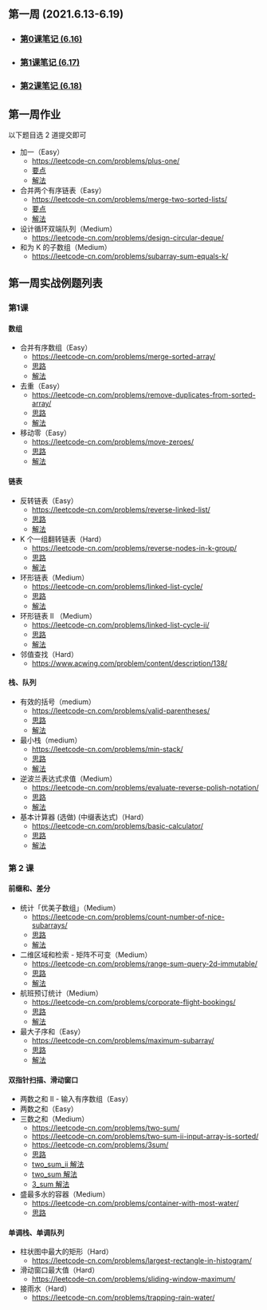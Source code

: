 ## 第一周 (2021.6.13-6.19)
- ### [第0课笔记 (6.16)](./00_lec0.md)
- ### [第1课笔记 (6.17)](./01_lec1.md)
- ### [第2课笔记 (6.18)](./02_lec2.md)

## 第一周作业
以下题目选 2 道提交即可
- 加一（Easy）
  - https://leetcode-cn.com/problems/plus-one/
  - [要点](./exec/01/README.md)  
  - [解法](./exec/01/plus_one.cpp)
- 合并两个有序链表（Easy）
  - https://leetcode-cn.com/problems/merge-two-sorted-lists/
  - [要点](./exec/02/README.md)
  - [解法](./exec/02/merge_two_lists.cpp)
- 设计循环双端队列（Medium）
  - https://leetcode-cn.com/problems/design-circular-deque/
- 和为 K 的子数组（Medium）
  - https://leetcode-cn.com/problems/subarray-sum-equals-k/

## 第一周实战例题列表
### 第1课
#### 数组 
- 合并有序数组（Easy）
  - https://leetcode-cn.com/problems/merge-sorted-array/
  - [思路](./in-action/01/README.md)
  - [解法](./in-action/01/merge-sorted-array.cpp)
- 去重（Easy）
  - https://leetcode-cn.com/problems/remove-duplicates-from-sorted-array/
  - [思路](./in-action/02/README.md)
  - [解法](./in-action/02/remove_dup_sorted_array.cpp)
- 移动零（Easy）
  - https://leetcode-cn.com/problems/move-zeroes/
  - [思路](./in-action/03/README.md)
  - [解法](./in-action/03/move_zeroes.cpp)
#### 链表
- 反转链表（Easy）
  - https://leetcode-cn.com/problems/reverse-linked-list/ 
  - [思路](./in-action/04/README.md)  
  - [解法](./in-action/04/reverse_linked_list.cpp)
- K 个一组翻转链表（Hard）
  - https://leetcode-cn.com/problems/reverse-nodes-in-k-group/
  - [思路](./in-action/05/README.md)
  - [解法](./in-action/05/reverse_nodes_k_group.cpp)
- 环形链表（Medium）
  - https://leetcode-cn.com/problems/linked-list-cycle/
  - [思路](./in-action/06/README.md)
  - [解法](./in-action/06/linked_list_cycle.cpp)
- 环形链表 II （Medium）
  - https://leetcode-cn.com/problems/linked-list-cycle-ii/
  - [思路](./in-action/06/README.md)
  - [解法](./in-action/06/linked_list_cycle_ii.cpp)
- 邻值查找（Hard）
  - https://www.acwing.com/problem/content/description/138/

#### 栈、队列
- 有效的括号（medium）
  - https://leetcode-cn.com/problems/valid-parentheses/
  - [思路](./in-action/07/README.md)
  - [解法](./in-action/07/valid_parentheses.cpp)
- 最小栈（medium）
  - https://leetcode-cn.com/problems/min-stack/
  - [思路](./in-action/08/README.md)
  - [解法](./in-action/08/min_stack.cpp)
- 逆波兰表达式求值（Medium）
  - https://leetcode-cn.com/problems/evaluate-reverse-polish-notation/
  - [思路](./in-action/09/README.md)
  - [解法](./in-action/09/evaluate_reverse_polish_notation.cpp)
- 基本计算器 (选做) (中缀表达式)（Hard）
  - https://leetcode-cn.com/problems/basic-calculator/
  - [思路](./in-action/10/README.md)
  - [解法](./in-action/10/basic_calculator.cpp)

### 第 2 课
#### 前缀和、差分
- 统计「优美子数组」（Medium）
  - https://leetcode-cn.com/problems/count-number-of-nice-subarrays/
  - [思路](./in-action/11/README.md)
  - [解法](./in-action/11/count_nice_subarrays.cpp)  
- 二维区域和检索 - 矩阵不可变（Medium）
  - https://leetcode-cn.com/problems/range-sum-query-2d-immutable/
  - [思路](./in-action/12/README.md)
  - [解法](./in-action/12/num_matrix.cpp)
- 航班预订统计（Medium）
  - https://leetcode-cn.com/problems/corporate-flight-bookings/
  - [思路](./in-action/13/README.md)
  - [解法](./in-action/13/flight_bookings.cpp)
- 最大子序和（Easy）
  - https://leetcode-cn.com/problems/maximum-subarray/ 
  - [思路](./in-action/14/README.md)
  - [解法](./in-action/14/maximum_subarray.cpp)
  
#### 双指针扫描、滑动窗口
- 两数之和 II - 输入有序数组（Easy）
- 两数之和（Easy）
- 三数之和（Medium）
  - https://leetcode-cn.com/problems/two-sum/
  - https://leetcode-cn.com/problems/two-sum-ii-input-array-is-sorted/
  - https://leetcode-cn.com/problems/3sum/
  - [思路](./in-action/15/README.md)
  - [two_sum_ii 解法](./in-action/15/two_sum_ii.cpp)
  - [two_sum 解法](./in-action/15/two_sum.cpp)
  - [3_sum 解法](in-action/15/three_sum.cpp)
- 盛最多水的容器（Medium）
  - https://leetcode-cn.com/problems/container-with-most-water/
  - [思路](./in-action/16/README.md)
#### 单调栈、单调队列
- 柱状图中最大的矩形（Hard）
  - https://leetcode-cn.com/problems/largest-rectangle-in-histogram/
- 滑动窗口最大值（Hard）
  - https://leetcode-cn.com/problems/sliding-window-maximum/
- 接雨水（Hard）
  - https://leetcode-cn.com/problems/trapping-rain-water/
 